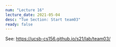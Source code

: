 ```yaml
---
num: "Lecture 16"
lecture_date: 2021-05-04
desc: "Tue Section: Start team03"
ready: false
---
```


See: <https://ucsb-cs156.github.io/s21/lab/team03/>


